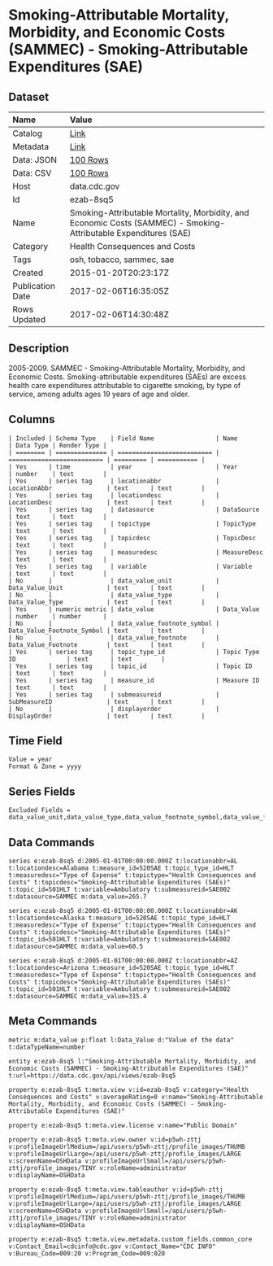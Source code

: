 # Smoking-Attributable Mortality, Morbidity, and Economic Costs (SAMMEC) - Smoking-Attributable Expenditures (SAE)

## Dataset

| Name | Value |
| :--- | :---- |
| Catalog | [Link](https://catalog.data.gov/dataset/smoking-attributable-mortality-morbidity-and-economic-costs-sammec-smoking-attributable-ex-d39cf) |
| Metadata | [Link](https://data.cdc.gov/api/views/ezab-8sq5) |
| Data: JSON | [100 Rows](https://data.cdc.gov/api/views/ezab-8sq5/rows.json?max_rows=100) |
| Data: CSV | [100 Rows](https://data.cdc.gov/api/views/ezab-8sq5/rows.csv?max_rows=100) |
| Host | data.cdc.gov |
| Id | ezab-8sq5 |
| Name | Smoking-Attributable Mortality, Morbidity, and Economic Costs (SAMMEC) - Smoking-Attributable Expenditures (SAE) |
| Category | Health Consequences and Costs |
| Tags | osh, tobacco, sammec, sae |
| Created | 2015-01-20T20:23:17Z |
| Publication Date | 2017-02-06T16:35:05Z |
| Rows Updated | 2017-02-06T14:30:48Z |

## Description

2005-2009. SAMMEC - Smoking-Attributable Mortality, Morbidity, and Economic Costs. Smoking-attributable expenditures (SAEs) are excess health care expenditures attributable to cigarette smoking, by type of service, among adults ages 19 years of age and older.

## Columns

```ls
| Included | Schema Type    | Field Name                 | Name                       | Data Type | Render Type |
| ======== | ============== | ========================== | ========================== | ========= | =========== |
| Yes      | time           | year                       | Year                       | number    | text        |
| Yes      | series tag     | locationabbr               | LocationAbbr               | text      | text        |
| Yes      | series tag     | locationdesc               | LocationDesc               | text      | text        |
| Yes      | series tag     | datasource                 | DataSource                 | text      | text        |
| Yes      | series tag     | topictype                  | TopicType                  | text      | text        |
| Yes      | series tag     | topicdesc                  | TopicDesc                  | text      | text        |
| Yes      | series tag     | measuredesc                | MeasureDesc                | text      | text        |
| Yes      | series tag     | variable                   | Variable                   | text      | text        |
| No       |                | data_value_unit            | Data_Value_Unit            | text      | text        |
| No       |                | data_value_type            | Data_Value_Type            | text      | text        |
| Yes      | numeric metric | data_value                 | Data_Value                 | number    | number      |
| No       |                | data_value_footnote_symbol | Data_Value_Footnote_Symbol | text      | text        |
| No       |                | data_value_footnote        | Data_Value_Footnote        | text      | text        |
| Yes      | series tag     | topic_type_id              | Topic Type ID              | text      | text        |
| Yes      | series tag     | topic_id                   | Topic ID                   | text      | text        |
| Yes      | series tag     | measure_id                 | Measure ID                 | text      | text        |
| Yes      | series tag     | submeasureid               | SubMeasureID               | text      | text        |
| No       |                | displayorder               | DisplayOrder               | text      | text        |
```

## Time Field

```ls
Value = year
Format & Zone = yyyy
```

## Series Fields

```ls
Excluded Fields = data_value_unit,data_value_type,data_value_footnote_symbol,data_value_footnote,displayorder
```

## Data Commands

```ls
series e:ezab-8sq5 d:2005-01-01T00:00:00.000Z t:locationabbr=AL t:locationdesc=Alabama t:measure_id=520SAE t:topic_type_id=HLT t:measuredesc="Type of Expense" t:topictype="Health Consequences and Costs" t:topicdesc="Smoking-Attributable Expenditures (SAEs)" t:topic_id=501HLT t:variable=Ambulatory t:submeasureid=SAE002 t:datasource=SAMMEC m:data_value=265.7

series e:ezab-8sq5 d:2005-01-01T00:00:00.000Z t:locationabbr=AK t:locationdesc=Alaska t:measure_id=520SAE t:topic_type_id=HLT t:measuredesc="Type of Expense" t:topictype="Health Consequences and Costs" t:topicdesc="Smoking-Attributable Expenditures (SAEs)" t:topic_id=501HLT t:variable=Ambulatory t:submeasureid=SAE002 t:datasource=SAMMEC m:data_value=60.5

series e:ezab-8sq5 d:2005-01-01T00:00:00.000Z t:locationabbr=AZ t:locationdesc=Arizona t:measure_id=520SAE t:topic_type_id=HLT t:measuredesc="Type of Expense" t:topictype="Health Consequences and Costs" t:topicdesc="Smoking-Attributable Expenditures (SAEs)" t:topic_id=501HLT t:variable=Ambulatory t:submeasureid=SAE002 t:datasource=SAMMEC m:data_value=315.4
```

## Meta Commands

```ls
metric m:data_value p:float l:Data_Value d:"Value of the data" t:dataTypeName=number

entity e:ezab-8sq5 l:"Smoking-Attributable Mortality, Morbidity, and Economic Costs (SAMMEC) - Smoking-Attributable Expenditures (SAE)" t:url=https://data.cdc.gov/api/views/ezab-8sq5

property e:ezab-8sq5 t:meta.view v:id=ezab-8sq5 v:category="Health Consequences and Costs" v:averageRating=0 v:name="Smoking-Attributable Mortality, Morbidity, and Economic Costs (SAMMEC) - Smoking-Attributable Expenditures (SAE)"

property e:ezab-8sq5 t:meta.view.license v:name="Public Domain"

property e:ezab-8sq5 t:meta.view.owner v:id=p5wh-zttj v:profileImageUrlMedium=/api/users/p5wh-zttj/profile_images/THUMB v:profileImageUrlLarge=/api/users/p5wh-zttj/profile_images/LARGE v:screenName=OSHData v:profileImageUrlSmall=/api/users/p5wh-zttj/profile_images/TINY v:roleName=administrator v:displayName=OSHData

property e:ezab-8sq5 t:meta.view.tableauthor v:id=p5wh-zttj v:profileImageUrlMedium=/api/users/p5wh-zttj/profile_images/THUMB v:profileImageUrlLarge=/api/users/p5wh-zttj/profile_images/LARGE v:screenName=OSHData v:profileImageUrlSmall=/api/users/p5wh-zttj/profile_images/TINY v:roleName=administrator v:displayName=OSHData

property e:ezab-8sq5 t:meta.view.metadata.custom_fields.common_core v:Contact_Email=cdcinfo@cdc.gov v:Contact_Name="CDC INFO" v:Bureau_Code=009:20 v:Program_Code=009:020
```